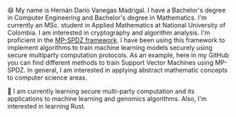 😄 My name is Hernán Darío Vanegas Madrigal. I have a Bachelor's degree in Computer Engineering and Bachelor's degree in Mathematics. I'm currently an MSc. student in Applied Mathematics at National University of Colombia. I am interested in cryptography and algorithm analysis. I'm proficient in the [MP-SPDZ framework](https://github.com/data61/MP-SPDZ). I have been using this framework to implement algorithms to train machine learning models securely using secure multiparty computation protocols. As an example, here in my GitHub you can find different methods to train Support Vector Machines using MP-SPDZ. In general, I am interested in applying abstract mathematic concepts to computer science areas.

🌱 I am currently learning secure multi-party computation and its applications to machine learning and genomics algorithms. Also, I'm interested in learning Rust.




